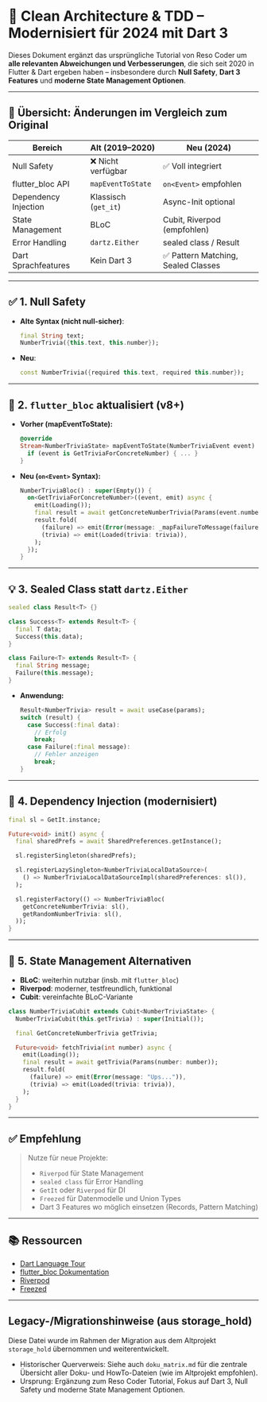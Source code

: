 <!-- Siehe auch: doku_matrix.md für die zentrale Übersicht aller Doku- und HowTo-Dateien. -->

# 🚀 Clean Architecture & TDD – Modernisiert für 2024 mit Dart 3

Dieses Dokument ergänzt das ursprüngliche Tutorial von Reso Coder um **alle relevanten Abweichungen und Verbesserungen**, die sich seit 2020 in Flutter & Dart ergeben haben – insbesondere durch **Null Safety**, **Dart 3 Features** und **moderne State Management Optionen**.

---

## 🔄 Übersicht: Änderungen im Vergleich zum Original

| Bereich                     | Alt (2019–2020)                  | Neu (2024)                            |
|----------------------------|----------------------------------|--------------------------------------|
| Null Safety                | ❌ Nicht verfügbar                | ✅ Voll integriert                    |
| flutter_bloc API           | `mapEventToState`                | `on<Event>` empfohlen                |
| Dependency Injection       | Klassisch (`get_it`)             | Async-Init optional                  |
| State Management           | BLoC                             | Cubit, Riverpod (empfohlen)          |
| Error Handling             | `dartz.Either`                   | sealed class / Result                |
| Dart Sprachfeatures        | Kein Dart 3                      | ✅ Pattern Matching, Sealed Classes  |

---

## ✅ 1. Null Safety

- **Alte Syntax (nicht null-sicher)**:
  ```dart
  final String text;
  NumberTrivia({this.text, this.number});
  ```
- **Neu**:
  ```dart
  const NumberTrivia({required this.text, required this.number});
  ```

---

## 🔄 2. `flutter_bloc` aktualisiert (v8+)

- **Vorher (mapEventToState):**
  ```dart
  @override
  Stream<NumberTriviaState> mapEventToState(NumberTriviaEvent event) async* {
    if (event is GetTriviaForConcreteNumber) { ... }
  }
  ```

- **Neu (`on<Event>` Syntax):**
  ```dart
  NumberTriviaBloc() : super(Empty()) {
    on<GetTriviaForConcreteNumber>((event, emit) async {
      emit(Loading());
      final result = await getConcreteNumberTrivia(Params(event.number));
      result.fold(
        (failure) => emit(Error(message: _mapFailureToMessage(failure))),
        (trivia) => emit(Loaded(trivia: trivia)),
      );
    });
  }
  ```

---

## 💡 3. Sealed Class statt `dartz.Either`

```dart
sealed class Result<T> {}

class Success<T> extends Result<T> {
  final T data;
  Success(this.data);
}

class Failure<T> extends Result<T> {
  final String message;
  Failure(this.message);
}
```

- **Anwendung:**
  ```dart
  Result<NumberTrivia> result = await useCase(params);
  switch (result) {
    case Success(:final data):
      // Erfolg
      break;
    case Failure(:final message):
      // Fehler anzeigen
      break;
  }
  ```

---

## 🔌 4. Dependency Injection (modernisiert)

```dart
final sl = GetIt.instance;

Future<void> init() async {
  final sharedPrefs = await SharedPreferences.getInstance();

  sl.registerSingleton(sharedPrefs);

  sl.registerLazySingleton<NumberTriviaLocalDataSource>(
    () => NumberTriviaLocalDataSourceImpl(sharedPreferences: sl()),
  );

  sl.registerFactory(() => NumberTriviaBloc(
    getConcreteNumberTrivia: sl(),
    getRandomNumberTrivia: sl(),
  ));
}
```

---

## 🌱 5. State Management Alternativen

- **BLoC**: weiterhin nutzbar (insb. mit `flutter_bloc`)
- **Riverpod**: moderner, testfreundlich, funktional
- **Cubit**: vereinfachte BLoC-Variante

```dart
class NumberTriviaCubit extends Cubit<NumberTriviaState> {
  NumberTriviaCubit(this.getTrivia) : super(Initial());

  final GetConcreteNumberTrivia getTrivia;

  Future<void> fetchTrivia(int number) async {
    emit(Loading());
    final result = await getTrivia(Params(number: number));
    result.fold(
      (failure) => emit(Error(message: "Ups...")),
      (trivia) => emit(Loaded(trivia: trivia)),
    );
  }
}
```

---

## ✅ Empfehlung

> Nutze für neue Projekte:
> - `Riverpod` für State Management
> - `sealed class` für Error Handling
> - `GetIt` oder `Riverpod` für DI
> - `Freezed` für Datenmodelle und Union Types
> - Dart 3 Features wo möglich einsetzen (Records, Pattern Matching)

---

## 📚 Ressourcen

- [Dart Language Tour](https://dart.dev/language)
- [flutter_bloc Dokumentation](https://pub.dev/packages/flutter_bloc)
- [Riverpod](https://riverpod.dev/)
- [Freezed](https://pub.dev/packages/freezed)

---

## Legacy-/Migrationshinweise (aus storage_hold)

Diese Datei wurde im Rahmen der Migration aus dem Altprojekt `storage_hold` übernommen und weiterentwickelt.

- Historischer Querverweis: Siehe auch `doku_matrix.md` für die zentrale Übersicht aller Doku- und HowTo-Dateien (wie im Altprojekt empfohlen).
- Ursprung: Ergänzung zum Reso Coder Tutorial, Fokus auf Dart 3, Null Safety und moderne State Management Optionen.

